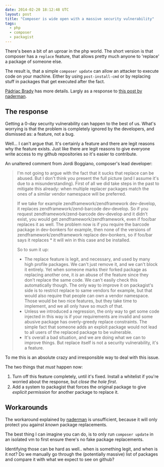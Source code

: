```yaml
---
date: 2014-02-20 18:12:48 UTC
layout: post
title: "Composer is wide open with a massive security vulnerability"
tags:
  - php
  - composer
  - packagist
---
```


There's been a bit of an uproar in the php world. The short version is that
composer has a `replace` feature, that allows pretty much anyone to 'replace'
a package of someone else.

The result is, that a simple `composer update` can allow an attacker to
execute code on your machine. Either by using `post-install-cmd` or by
replacing stuff in packages that get executed after the fact.

[Pádriac Brady][1] has more details. Largly as a response to [this post by naderman][2].

The response
------------

Getting a 0-day security vulnerability can happen to the best of us. What's
worrying is that the problem is completely ignored by the developers, and
dismissed as: a feature, not a bug.

Well... I can't argue that. It's certainly a feature and there are legit
reasons why the feature exists. Just like there are legit reasons to give
everyone write access to my github repositories so it's easier to contribute.

An unaltered comment from Jordi Boggiano, composer's lead developer:

> I'm not going to argue with the fact that it sucks that replace can be abused. But I don't think you present the full picture (and I assume it's due to a misunderstanding). First of all we did take steps in the past to mitigate this already: when multiple replacer packages match the ones of a similar vendor namespace will be preferred.
>
> If we take for example zendframework/zendframework dev-develop, it replaces zendframework/zend-barcode dev-develop. So if you request zendframework/zend-barcode dev-develop and it didn't exist, you would get zendframework/zendframework, even if foo/bar replaces it as well. The problem now is if you require the barcode package in dev-bonkers for example, then none of the versions of zendframework/zendframework replace dev-bonkers, so if foo/bar says it replaces * it will win in this case and be installed.
>
> So to sum it up:
>
> * The replace feature is legit, and necessary, and used by many high profile packages. We can't just remove it, and we can't block it entirely. Yet when someone marks their forked package as replacing another one, it *is* an abuse of the feature since they don't replace the same code. We can't easily check this automatically though. The only way to improve it on packagist's side is to restrict replace to same vendors for example, but that would also require that people can own a vendor namespace. Those would be two nice features, but they take time to implement, and we all only have so much of that.
> * Unless we introduced a regression, the only way to get some code injected in this way is if your requirements are invalid and some abusive package has overly-greedy replace constraints. The simple fact that someone adds an exploit package would not lead to all users of the replaced package to be vulnerable.
> * It's overall a bad situation, and we are doing what we can to improve things. But replace itself is not a security vulnerability, it's a feature.

To me this is an absolute crazy and irresponsible way to deal with this issue.

The two things that _must_ happen now:

1. Turn off this feature completely, until it's fixed. Install a whitelist if
   you're worried about the response, but *close the hole first*.
2. Add a system to packagist that forces the original package to give
   _explicit permission_ for another package to replace it.


Workarounds
-----------

The workaround explained by [naderman][2] is unsufficient, because it will
only protect you against _known_ package replacements.

The best thing I can imagine you can do, is to only run `composer update` in
an isolated vm to first ensure there's no fake package replacements.

Identifying those can be hard as well.. when is something legit, and when is
it not? Do we manually go through the (potentially massive) list of packages
and compare it with what we expect to see on github?

[1]: http://blog.astrumfutura.com/2014/02/composer-downloading-random-code-is-not-a-security-vulnerability/
[2]: http://blog.naderman.de/2014/02/17/replace-conflict-forks-explained/
